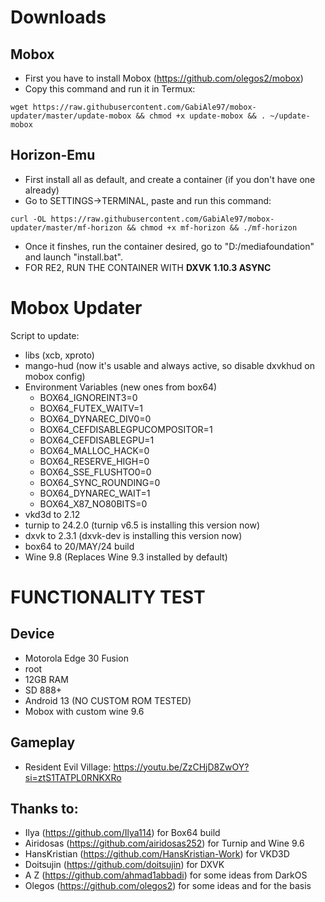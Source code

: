 # Downloads

## Mobox
  - First you have to install Mobox (https://github.com/olegos2/mobox)
  - Copy this command and run it in Termux:
```
wget https://raw.githubusercontent.com/GabiAle97/mobox-updater/master/update-mobox && chmod +x update-mobox && . ~/update-mobox
```

## Horizon-Emu
  - First install all as default, and create a container (if you don't have one already)
  - Go to SETTINGS->TERMINAL, paste and run this command:
```
curl -OL https://raw.githubusercontent.com/GabiAle97/mobox-updater/master/mf-horizon && chmod +x mf-horizon && ./mf-horizon
```
  - Once it finshes, run the container desired, go to "D:/mediafoundation" and launch "install.bat".
  - FOR RE2, RUN THE CONTAINER WITH **DXVK 1.10.3 ASYNC**

# Mobox Updater
Script to update:
- libs (xcb, xproto)
- mango-hud (now it's usable and always active, so disable dxvkhud on mobox config)
- Environment Variables (new ones from box64)
  - BOX64_IGNOREINT3=0
  - BOX64_FUTEX_WAITV=1
  - BOX64_DYNAREC_DIV0=0
  - BOX64_CEFDISABLEGPUCOMPOSITOR=1
  - BOX64_CEFDISABLEGPU=1
  - BOX64_MALLOC_HACK=0
  - BOX64_RESERVE_HIGH=0
  - BOX64_SSE_FLUSHTO0=0
  - BOX64_SYNC_ROUNDING=0
  - BOX64_DYNAREC_WAIT=1
  - BOX64_X87_NO80BITS=0
- vkd3d to 2.12
- turnip to 24.2.0 (turnip v6.5 is installing this version now)
- dxvk to 2.3.1 (dxvk-dev is installing this version now)
- box64 to 20/MAY/24 build
- Wine 9.8 (Replaces Wine 9.3 installed by default)

# FUNCTIONALITY TEST

## Device
  - Motorola Edge 30 Fusion
  - root
  - 12GB RAM
  - SD 888+
  - Android 13 (NO CUSTOM ROM TESTED)
  - Mobox with custom wine 9.6
## Gameplay
  - Resident Evil Village:
  https://youtu.be/ZzCHjD8ZwOY?si=ztS1TATPL0RNKXRo
  
## Thanks to:
  - Ilya (https://github.com/Ilya114) for Box64 build
  - Airidosas (https://github.com/airidosas252) for Turnip and Wine 9.6
  - HansKristian (https://github.com/HansKristian-Work) for VKD3D
  - Doitsujin (https://github.com/doitsujin) for DXVK
  - A Z (https://github.com/ahmad1abbadi) for some ideas from DarkOS
  - Olegos (https://github.com/olegos2) for some ideas and for the basis